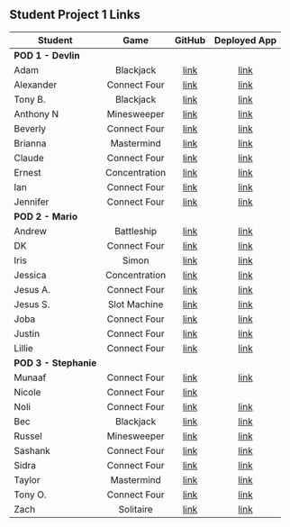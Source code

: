 ## Student Project 1 Links

| Student | Game | GitHub | Deployed App |
|---|:---:|:---:|:---:|
| **POD 1 - Devlin** |  |  |  |
| Adam | Blackjack | [link](https://github.com/adamascencio/Blackjack) | [link](https://adamascencio.github.io/Blackjack/) |
| Alexander | Connect Four | [link](https://github.com/ahaines10/connect-four) | [link](https://ahaines10.github.io/connect-four/) |
| Tony B. | Blackjack | [link](https://github.com/anthonybrockett/blackjack-project-1) | [link](https://anthonybrockett.github.io/blackjack-project-1/) |
| Anthony N | Minesweeper | [link](https://github.com/abpandanguyen/Minesweeper-Project1) | [link](https://abpandanguyen.github.io/Minesweeper-Project1/) |
| Beverly | Connect Four | [link](https://github.com/bevcook126/connect4project) | [link](https://bevcook126.github.io/connect4project/) |
| Brianna | Mastermind | [link](https://github.com/heyjudesmom/Mastermind) | [link](https://heyjudesmom.github.io/Mastermind/) |
| Claude | Connect Four | [link](https://github.com/claudecabalquinto/connect-4) | [link](https://claudecabalquinto.github.io/connect-4/) |
| Ernest | Concentration | [link](https://github.com/loex345/Concentration) | [link](https://loex345.github.io/Concentration/) |
| Ian | Connect Four | [link](https://github.com/ianchan3/Connect-Four) | [link](https://ianchan3.github.io/Connect-Four/) |
| Jennifer | Connect Four | [link](https://github.com/jenstiza/Connect-Four) | [link](https://jenstiza.github.io/Connect-Four/) |
| **POD 2 - Mario** |  |  |  |
| Andrew | Battleship | [link](https://github.com/Andrewbui389/BattleShip) | [link](https://andrewbui389.github.io/BattleShip/) |
| DK | Connect Four | [link](https://github.com/Dandd6541/Connect-4) | [link](https://dandd6541.github.io/Connect-4/) |
| Iris | Simon | [link](https://github.com/iris-personal/Simon) | [link](https://iris-personal.github.io/Simon/) |
| Jessica | Concentration | [link](https://github.com/jessmucklow/MemoryGame) | [link](https://jessmucklow.github.io/MemoryGame/) |
| Jesus A. | Connect Four | [link](https://github.com/aaguilarvf39/Connect-Four) | [link](https://aaguilarvf39.github.io/Connect-Four/) |
| Jesus S. | Slot Machine | [link](https://github.com/jesusi3/slots) | [link](https://jesusi3.github.io/slots/) |
| Joba | Connect Four | [link](https://github.com/jobaa11/connect-4-project-1) | [link](https://jobaa11.github.io/connect-4-project-1/) |
| Justin | Connect Four | [link](https://github.com/jmendoza13/Connect4) | [link](https://jmendoza13.github.io/Connect4/) |
| Lillie | Connect Four | [link](https://github.com/lilliesheely/Connect4) | [link](https://lilliesheely.github.io/Connect4/) |
| **POD 3 - Stephanie** |  |  |  |
| Munaaf | Connect Four | [link](https://github.com/mkbozai/connect4) | [link](https://mkbozai.github.io/connect4/) |
| Nicole | Connect Four | [link](https://github.com/coleochieng/connect4) |  |
| Noli | Connect Four | [link](https://github.com/noliw/Connect-4) | [link](https://noliw.github.io/Connect-4/) |
| Bec | Blackjack | [link](https://github.com/becp12/Blackjack) | [link](https://becp12.github.io/Blackjack/) |
| Russel | Minesweeper | [link](https://github.com/russellasagna/Minesweeper) | [link](https://russellasagna.github.io/Minesweeper/) |
| Sashank | Connect Four | [link](https://github.com/sashankrayapudi/connect-four) | [link](https://sashankrayapudi.github.io/connect-four/) |
| Sidra | Connect Four | [link](https://github.com/SidrAkhtar/connect-4) | [link](https://sidrakhtar.github.io/connect-4/) |
| Taylor | Mastermind | [link](https://github.com/tnwatts/MasterMindFlayer) | [link](https://tnwatts.github.io/MasterMindFlayer/) |
| Tony O. | Connect Four | [link](https://github.com/parseRock/connect-four) | [link](https://parserock.github.io/connect-four/) |
| Zach | Solitaire | [link](https://github.com/zseever/solitaire) | [link](https://zseever.github.io/solitaire/) |
